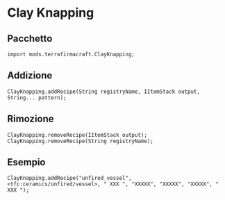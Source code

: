 # Clay Knapping

## Pacchetto
```zenscript
import mods.terrafirmacraft.ClayKnapping;
```

## Addizione

```zenscript
ClayKnapping.addRecipe(String registryName, IItemStack output, String... pattern);
```

## Rimozione

```zenscript
ClayKnapping.removeRecipe(IItemStack output);
ClayKnapping.removeRecipe(String registryName);
```

## Esempio
```zenscript
ClayKnapping.addRecipe("unfired_vessel", <tfc:ceramics/unfired/vessel>, " XXX ", "XXXXX", "XXXXX", "XXXXX", " XXX ");
```
